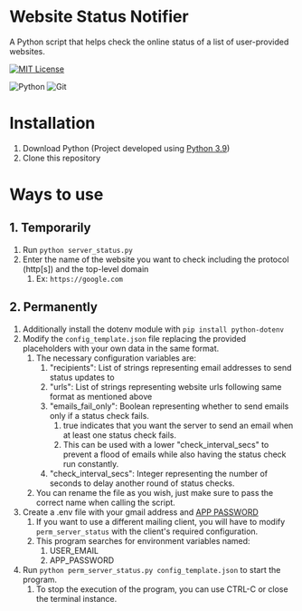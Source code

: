 
# Website Status Notifier

A Python script that helps check the online status of a list of user-provided websites.

[![MIT License](https://img.shields.io/badge/License-MIT-green.svg)](https://choosealicense.com/licenses/mit/)

![Python](https://img.shields.io/badge/python-3670A0?style=for-the-badge&logo=python&logoColor=ffdd54)
![Git](https://img.shields.io/badge/git-%23F05033.svg?style=for-the-badge&logo=git&logoColor=white)

# Installation
1. Download Python (Project developed using [Python 3.9](https://www.python.org/downloads/release/python-390/))
2. Clone this repository

# Ways to use
## 1. Temporarily
1. Run `python server_status.py`
2. Enter the name of the website you want to check including the protocol (http[s]) and the top-level domain
   1. Ex: `https://google.com`

## 2. Permanently
1. Additionally install the dotenv module with `pip install python-dotenv`
2. Modify the `config_template.json` file replacing the provided placeholders with your own data in the same format.
   1. The necessary configuration variables are:
      1. "recipients": List of strings representing email addresses to send status updates to
      2. "urls": List of strings representing website urls following same format as mentioned above
      3. "emails_fail_only": Boolean representing whether to send emails only if a status check fails.
         1. true indicates that you want the server to send an email when at least one status check fails.
         2. This can be used with a lower "check_interval_secs" to prevent a flood of emails while also having the status check run constantly.
      4. "check_interval_secs": Integer representing the number of seconds to delay another round of status checks.
   2. You can rename the file as you wish, just make sure to pass the correct name when calling the script.
3. Create a .env file with your gmail address and [APP PASSWORD](https://support.google.com/accounts/answer/185833?hl=en)
   1. If you want to use a different mailing client, you will have to modify `perm_server_status` with the 
   client's required configuration.
   2. This program searches for environment variables named:
      1. USER_EMAIL
      2. APP_PASSWORD
4. Run `python perm_server_status.py config_template.json` to start the program.
   1. To stop the execution of the program, you can use CTRL-C or close the terminal instance.

